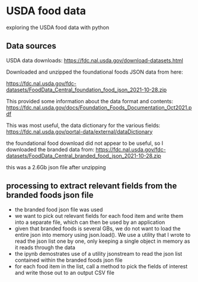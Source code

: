 # USDA food data 
exploring the USDA food data with python

## Data sources
USDA data downloads:  https://fdc.nal.usda.gov/download-datasets.html

Downloaded and unzipped the foundational foods JSON data from here:

https://fdc.nal.usda.gov/fdc-datasets/FoodData_Central_foundation_food_json_2021-10-28.zip

This provided some information about the data format and contents:
https://fdc.nal.usda.gov/docs/Foundation_Foods_Documentation_Oct2021.pdf

This was most useful, the data dictionary for the various fields:  https://fdc.nal.usda.gov/portal-data/external/dataDictionary

the foundational food download did not appear to be useful, so I downloaded the branded data from:  https://fdc.nal.usda.gov/fdc-datasets/FoodData_Central_branded_food_json_2021-10-28.zip

this was a 2.6Gb json file after unzipping

## processing to extract relevant fields from the branded foods json file
* the branded food json file was used
* we want to pick out relevant fields for each food item and write them into a separate file, which can then be used by an application
* given that branded foods is several GBs, we do not want to load the entire json into memory using json.load().  We use a utility that I wrote to read the json list one by one, only keeping a single object in memory as it reads through the data
* the ipynb demostrates use of a utility jsonstream to read the json list contained within the branded foods json file
* for each food item in the list, call a method to pick the fields of interest and write those out to an output CSV file


